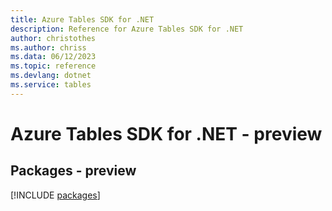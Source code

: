 ```yaml
---
title: Azure Tables SDK for .NET
description: Reference for Azure Tables SDK for .NET
author: christothes
ms.author: chriss
ms.data: 06/12/2023
ms.topic: reference
ms.devlang: dotnet
ms.service: tables
---
```

# Azure Tables SDK for .NET - preview
## Packages - preview
[!INCLUDE [packages](tables-index.md)]